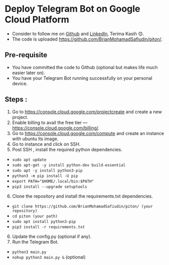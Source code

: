 # Deploy Telegram Bot on Google Cloud Platform
- Consider to follow me on [Github](https://github.com/BrianMohamadSafiudin) and [LinkedIn](https://www.linkedin.com/in/brianmohamadsafiudin), Terima Kasih 😊.
- The code is uploaded https://github.com/BrianMohamadSafiudin/piton/.

## Pre-requisite
- You have committed the code to Github (optional but makes life much easier later on).
- You have your Telegram Bot running successfully on your personal device.

## Steps :
1. Go to https://console.cloud.google.com/projectcreate and create a new project.
2. Enable billing to avail the free tier — https://console.cloud.google.com/billing/.
3. Go to https://console.cloud.google.com/compute and create an instance with ubuntu lts image.
4. Go to instance and click on SSH.
5. Post SSH , install the required python dependencies.

- `sudo apt update`
- `sudo apt-get -y install python-dev build-essential`
- `sudo apt -y install python3-pip`
- `python3 -m pip install -U pip`
- `export PATH="$HOME/.local/bin:$PATH"`
- `pip3 install --upgrade setuptools`

6. Clone the repository and install the requirements.txt dependencies.

- `git clone https://github.com/BrianMohamadSafiudin/piton/ (your repository)`
- `cd piton (your path)`
- `sudo apt install python3-pip`
- `pip3 install -r requirements.txt`

6. Update the config.py (optional if any).
7. Run the Telegram Bot.

- `python3 main.py`
- `nohup python3 main.py &` (optional)